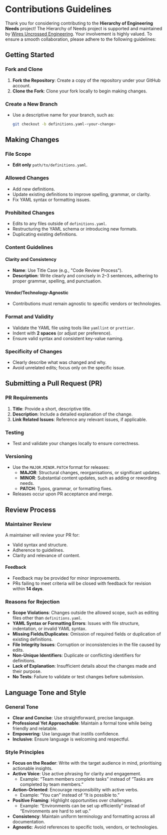 # Contributions Guidelines
Thank you for considering contributing to the **Hierarchy of Engineering Needs** project! The Hierarchy of Needs project is supported and maintained by [Wires Uncrossed Engineering](https://www.wiresuncrossed.co.nz/about). Your involvement is highly valued. To ensure a smooth collaboration, please adhere to the following guidelines:
## Getting Started

### Fork and Clone
1. **Fork the Repository**: Create a copy of the repository under your GitHub account.
2. **Clone the Fork**: Clone your fork locally to begin making changes.

### Create a New Branch
- Use a descriptive name for your branch, such as:
  ```bash
  git checkout -b definitions.yaml-<your-change>
  ```

## Making Changes

### File Scope
- **Edit only** `path/to/definitions.yaml`.

### Allowed Changes
- Add new definitions.
- Update existing definitions to improve spelling, grammar, or clarity.
- Fix YAML syntax or formatting issues.

### Prohibited Changes
- Edits to any files outside of `definitions.yaml`.
- Restructuring the YAML schema or introducing new formats.
- Duplicating existing definitions.

### Content Guidelines
#### Clarity and Consistency
- **Name**: Use Title Case (e.g., "Code Review Process").
- **Description**: Write clearly and concisely in 2–3 sentences, adhering to proper grammar, spelling, and punctuation.

#### Vendor/Technology-Agnostic
- Contributions must remain agnostic to specific vendors or technologies.

### Format and Validity
- Validate the YAML file using tools like `yamllint` or `prettier`.
- Indent with **2 spaces** (or adjust per preference).
- Ensure valid syntax and consistent key-value naming.

### Specificity of Changes
- Clearly describe what was changed and why.
- Avoid unrelated edits; focus only on the specific issue.

## Submitting a Pull Request (PR)

### PR Requirements
1. **Title**: Provide a short, descriptive title.
2. **Description**: Include a detailed explanation of the change.
3. **Link Related Issues**: Reference any relevant issues, if applicable.

### Testing
- Test and validate your changes locally to ensure correctness.

### Versioning
- Use the `MAJOR.MINOR.PATCH` format for releases:
    - **MAJOR**: Structural changes, reorganisations, or significant updates.
    - **MINOR**: Substantial content updates, such as adding or rewording needs.
    - **PATCH**: Typos, grammar, or formatting fixes.
- Releases occur upon PR acceptance and merge.

## Review Process

### Maintainer Review
A maintainer will review your PR for:
- Valid syntax and structure.
- Adherence to guidelines.
- Clarity and relevance of content.

#### Feedback
- Feedback may be provided for minor improvements.
- PRs failing to meet criteria will be closed with feedback for revision within **14 days**.

### Reasons for Rejection
- **Scope Violations**: Changes outside the allowed scope, such as editing files other than `definitions.yaml`.
- **YAML Syntax or Formatting Errors**: Issues with file structure, indentation, or invalid YAML syntax.
- **Missing Fields/Duplicates**: Omission of required fields or duplication of existing definitions.
- **File Integrity Issues**: Corruption or inconsistencies in the file caused by edits.
- **Non-Unique Identifiers**: Duplicate or conflicting identifiers for definitions.
- **Lack of Explanation**: Insufficient details about the changes made and their purpose.
- **No Tests**: Failure to validate or test changes before submission.

## Language Tone and Style

### General Tone
- **Clear and Concise**: Use straightforward, precise language.
- **Professional Yet Approachable**: Maintain a formal tone while being friendly and relatable.
- **Empowering**: Use language that instills confidence.
- **Inclusive**: Ensure language is welcoming and respectful.

### Style Principles
- **Focus on the Reader**: Write with the target audience in mind, prioritising actionable insights.
- **Active Voice**: Use active phrasing for clarity and engagement.
    - Example: “Team members complete tasks” instead of “Tasks are completed by team members.”
- **Action-Oriented**: Encourage responsibility with active verbs.
    - Example: “You can” instead of “It is possible to.”
- **Positive Framing**: Highlight opportunities over challenges.
    - Example: “Environments can be set up efficiently” instead of “Environments are hard to set up.”
- **Consistency**: Maintain uniform terminology and formatting across all documentation.
- **Agnostic**: Avoid references to specific tools, vendors, or technologies.

